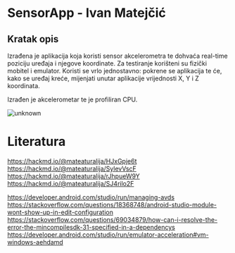 # SensorApp - Ivan Matejčić

## Kratak opis
Izrađena je aplikacija koja koristi sensor akcelerometra te dohvaća real-time poziciju uređaja i njegove koordinate.
Za testiranje korišteni su fizički mobitel i emulator.
Koristi se vrlo jednostavno: pokrene se aplikacija te će, kako se uređaj kreće, mijenjati unutar aplikacije vrijednosti X, Y i Z koordinata.

Izrađen je akcelerometar te je profiliran CPU.
    
![unknown](https://user-images.githubusercontent.com/84573071/161389247-012f897c-8790-477d-b981-e58501c4459d.png)    
    
# Literatura

https://hackmd.io/@mateaturalija/HJxGpje6t
https://hackmd.io/@mateaturalija/SylevVscF
https://hackmd.io/@mateaturalija/rJhpueW9Y
https://hackmd.io/@mateaturalija/SJ4rilo2F

https://developer.android.com/studio/run/managing-avds
https://stackoverflow.com/questions/18368748/android-studio-module-wont-show-up-in-edit-configuration
https://stackoverflow.com/questions/69034879/how-can-i-resolve-the-error-the-mincompilesdk-31-specified-in-a-dependencys
https://developer.android.com/studio/run/emulator-acceleration#vm-windows-aehdamd
